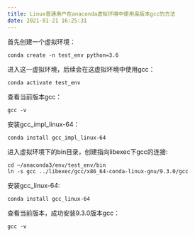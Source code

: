 ```yaml
---
title: Linux普通用户在anaconda虚拟环境中使用高版本gcc的方法
date: 2021-01-21 16:25:31
---
```

首先创建一个虚拟环境：
```Shell
conda create -n test_env python=3.6
```

进入这一虚拟环境，后续会在这虚拟环境中使用gcc：
```Shell
conda activate test_env
```

查看当前版本gcc：
```Shell
gcc -v
```

安装gcc_impl_linux-64：
```Shell
conda install gcc_impl_linux-64
```

进入虚拟环境下的bin目录，创建指向libexec下gcc的连接:
```Shell
cd ~/anaconda3/env/test_env/bin
ln -s gcc ../libexec/gcc/x86_64-conda-linux-gnu/9.3.0/gcc
```

安装gcc_linux-64:
```Shell
conda install gcc_linux-64
```

查看当前版本，成功安装9.3.0版本gcc：
```Shell
gcc -v
```
